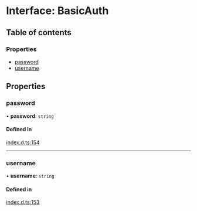 # Interface: BasicAuth

## Table of contents

### Properties

- [password](BasicAuth.md#password)
- [username](BasicAuth.md#username)

## Properties

### password

• **password**: `string`

#### Defined in

[index.d.ts:154](https://github.com/mostafa/xk6-kafka/blob/1eb698c/index.d.ts#L154)

___

### username

• **username**: `string`

#### Defined in

[index.d.ts:153](https://github.com/mostafa/xk6-kafka/blob/1eb698c/index.d.ts#L153)
